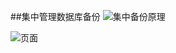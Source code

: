 ##集中管理数据库备份
![集中备份原理](https://github.com/linuxyan/BackManager/blob/master/README/back.png)

![页面](https://github.com/linuxyan/BackManager/blob/master/README/backmanage.png)


